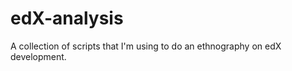 edX-analysis
============

A collection of scripts that I'm using to do an ethnography on edX development.
